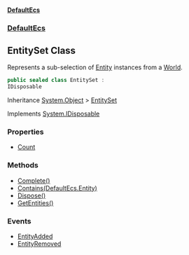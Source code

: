 #### [DefaultEcs](./index.md 'index')
### [DefaultEcs](./DefaultEcs.md 'DefaultEcs')
## EntitySet Class
Represents a sub-selection of [Entity](./DefaultEcs-Entity.md 'DefaultEcs.Entity') instances from a [World](./DefaultEcs-World.md 'DefaultEcs.World').  
```C#
public sealed class EntitySet :
IDisposable
```
Inheritance [System.Object](https://docs.microsoft.com/en-us/dotnet/api/System.Object 'System.Object') &gt; [EntitySet](./DefaultEcs-EntitySet.md 'DefaultEcs.EntitySet')  

Implements [System.IDisposable](https://docs.microsoft.com/en-us/dotnet/api/System.IDisposable 'System.IDisposable')  
### Properties
- [Count](./DefaultEcs-EntitySet-Count.md 'DefaultEcs.EntitySet.Count')
### Methods
- [Complete()](./DefaultEcs-EntitySet-Complete().md 'DefaultEcs.EntitySet.Complete()')
- [Contains(DefaultEcs.Entity)](./DefaultEcs-EntitySet-Contains(DefaultEcs-Entity).md 'DefaultEcs.EntitySet.Contains(DefaultEcs.Entity)')
- [Dispose()](./DefaultEcs-EntitySet-Dispose().md 'DefaultEcs.EntitySet.Dispose()')
- [GetEntities()](./DefaultEcs-EntitySet-GetEntities().md 'DefaultEcs.EntitySet.GetEntities()')
### Events
- [EntityAdded](./DefaultEcs-EntitySet-EntityAdded.md 'DefaultEcs.EntitySet.EntityAdded')
- [EntityRemoved](./DefaultEcs-EntitySet-EntityRemoved.md 'DefaultEcs.EntitySet.EntityRemoved')
